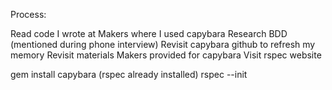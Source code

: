 Process:

Read code I wrote at Makers where I used capybara
Research BDD (mentioned during phone interview)
Revisit capybara github to refresh my memory
Revisit materials Makers provided for capybara
Visit rspec website

gem install capybara
(rspec already installed)
rspec --init
 

